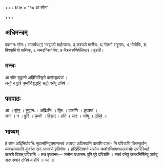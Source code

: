 +++
title = "१० आ सोम"

+++
## अधिमन्त्रम्
पवमानः सोमः। सप्तर्षयः(ट् भरद्वाजो बार्हस्पत्यः, ढ् कश्यपो मारीचः, थ् गोतमो राहूगणः, ध् भौमोत्रिः, श् विश्वामित्रो गाथिनः, ६ जमदग्निर्भार्गवः, ७ मैत्रावरुणिर्वसिष्ठः)। बृहती।

## मन्त्रः
आ सो॑म सुवा॒नो अद्रि॑भिस्ति॒रो वारा॑ण्य॒व्यया॑ ।  
जनो॒ न पु॒रि च॒म्वो॑र्विश॒द्धरिः॒ सदो॒ वने॑षु दधिषे ॥

## पदपाठः
आ । सो॒म॒ । सु॒वा॒नः । अद्रि॑ऽभिः । ति॒रः । वारा॑णि । अ॒व्यया॑ ।  
जनः॑ । न । पु॒रि । च॒म्वोः॑ । वि॒श॒त् । हरिः॑ । सदः॑ । वने॑षु । द॒धि॒षे॒ ॥

## भाष्यम्
हे सोम अद्रिभिर्ग्रावभिः सुवानोभिषूयमाणस्त्वं अव्यया अविमयानि वाराणि वाला- नि पवित्राणि तिरस्कुर्वन् व्यवधायकानि कुर्वाणः सन् आपवसे इतिशेषः । हरिर्हरितवर्णः ससोमः चम्वोरधिषवणफलकयोः उपरिस्थिते कलशे विशत् प्रविशति । तत्र दृष्टान्तः— जनोन यथाजनः पुरि पुरे प्रविशति । सत्वं वनेषु काष्ठनिर्मितेषु पात्रेषु सदः स्थानं दधिषे करोषि ॥ १० ॥